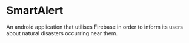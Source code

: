 # SmartAlert
 An android application that utilises Firebase in order to inform its users about natural disasters occurring near them.
